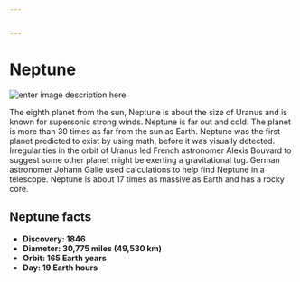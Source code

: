 ```yaml
---


---
```


<h1 id="neptune">Neptune</h1>
<p><img src="https://naked-science.ru/wp-content/uploads/2016/04/article_imageneptune_full.jpg.webp" alt="enter image description here"></p>
<p>The eighth planet from the sun, Neptune is about the size of Uranus and is known for supersonic strong winds. Neptune is far out and cold. The planet is more than 30 times as far from the sun as Earth. Neptune was the first planet predicted to exist by using math, before it was visually detected. Irregularities in the orbit of Uranus led French astronomer Alexis Bouvard to suggest some other planet might be exerting a gravitational tug. German astronomer Johann Galle used calculations to help find Neptune in a telescope. Neptune is about 17 times as massive as Earth and has a rocky core.</p>
<h2 id="neptune-facts">Neptune facts</h2>
<ul>
<li><strong>Discovery: 1846</strong></li>
<li><strong>Diameter: 30,775 miles (49,530 km)</strong></li>
<li><strong>Orbit: 165 Earth years</strong></li>
<li><strong>Day: 19 Earth hours</strong></li>
</ul>

